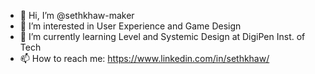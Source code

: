 - 👋 Hi, I’m @sethkhaw-maker
- 👀 I’m interested in User Experience and Game Design
- 🌱 I’m currently learning Level and Systemic Design at DigiPen Inst. of Tech
- 📫 How to reach me: https://www.linkedin.com/in/sethkhaw/

<!---
sethkhaw-maker/sethkhaw-maker is a ✨ special ✨ repository because its `README.md` (this file) appears on your GitHub profile.
You can click the Preview link to take a look at your changes.
--->
